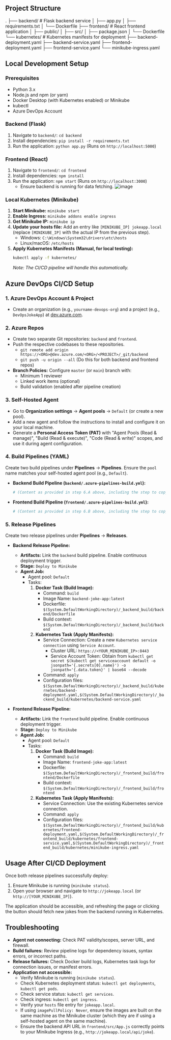 ## Project Structure

.
├── backend/                  # Flask backend service
│   ├── app.py
│   ├── requirements.txt
│   └── Dockerfile
├── frontend/                 # React frontend application
│   ├── public/
│   ├── src/
│   ├── package.json
│   └── Dockerfile
└── kubernetes/               # Kubernetes manifests for deployment
├── backend-deployment.yaml
├── backend-service.yaml
├── frontend-deployment.yaml
├── frontend-service.yaml
└── minikube-ingress.yaml


## Local Development Setup

### Prerequisites

* Python 3.x
* Node.js and npm (or yarn)
* Docker Desktop (with Kubernetes enabled) or Minikube
* kubectl
* Azure DevOps Account

### Backend (Flask)

1.  Navigate to `backend/`: `cd backend`
2.  Install dependencies: `pip install -r requirements.txt`
3.  Run the application: `python app.py` (Runs on `http://localhost:5000`)

### Frontend (React)

1.  Navigate to `frontend/`: `cd frontend`
2.  Install dependencies: `npm install`
3.  Run the application: `npm start` (Runs on `http://localhost:3000`)
    * Ensure backend is running for data fetching.
![image](https://github.com/user-attachments/assets/954b8ca2-8b20-46a2-9d3e-2b342623f10c)


### Local Kubernetes (Minikube)

1.  **Start Minikube:** `minikube start`
2.  **Enable Ingress:** `minikube addons enable ingress`
3.  **Get Minikube IP:** `minikube ip`
4.  **Update your hosts file:** Add an entry like `[MINIKUBE_IP] jokeapp.local` (replace `[MINIKUBE_IP]` with the actual IP from the previous step).
    * Windows: `C:\Windows\System32\drivers\etc\hosts`
    * Linux/macOS: `/etc/hosts`
5.  **Apply Kubernetes Manifests (Manual, for local testing):**
    ```bash
    kubectl apply -f kubernetes/
    ```
    *Note: The CI/CD pipeline will handle this automatically.*

## Azure DevOps CI/CD Setup

### 1. Azure DevOps Account & Project

* Create an organization (e.g., `yourname-devops-org`) and a project (e.g., `DevOpsJokeApp`) at [dev.azure.com](https://dev.azure.com/).

### 2. Azure Repos

* Create two separate Git repositories: `backend` and `frontend`.
* Push the respective codebases to these repositories.
    * `git remote add origin https://<ORG>@dev.azure.com/<ORG>/<PROJECT>/_git/backend`
    * `git push -u origin --all` (Do this for both backend and frontend repos)
* **Branch Policies:** Configure `master` (or `main`) branch with:
    * Minimum 1 reviewer
    * Linked work items (optional)
    * Build validation (enabled after pipeline creation)

### 3. Self-Hosted Agent

* Go to **Organization settings** -> **Agent pools** -> `Default` (or create a new pool).
* Add a new agent and follow the instructions to install and configure it on your local machine.
* Generate a **Personal Access Token (PAT)** with "Agent Pools (Read & manage)", "Build (Read & execute)", "Code (Read & write)" scopes, and use it during agent configuration.

### 4. Build Pipelines (YAML)

Create two build pipelines under **Pipelines** -> **Pipelines**.
Ensure the `pool` name matches your self-hosted agent pool (e.g., `Default`).

* **Backend Build Pipeline (`backend/.azure-pipelines-build.yml`):**
    ```yaml
    # (Content as provided in step 6.A above, including the step to copy kubernetes folder)
    ```
* **Frontend Build Pipeline (`frontend/.azure-pipelines-build.yml`):**
    ```yaml
    # (Content as provided in step 6.B above, including the step to copy kubernetes folder)
    ```

### 5. Release Pipelines

Create two release pipelines under **Pipelines** -> **Releases**.

* **Backend Release Pipeline:**
    * **Artifacts:** Link the `backend` build pipeline. Enable continuous deployment trigger.
    * **Stage:** `Deploy to Minikube`
    * **Agent Job:**
        * Agent pool: `Default`
        * Tasks:
            1.  **Docker Task (Build Image):**
                * Command: `build`
                * Image Name: `backend-joke-app:latest`
                * Dockerfile: `$(System.DefaultWorkingDirectory)/_backend_build/backend/Dockerfile`
                * Build context: `$(System.DefaultWorkingDirectory)/_backend_build/backend`
            2.  **Kubernetes Task (Apply Manifests):**
                * Service Connection: Create a new `Kubernetes service connection` using `Service Account`.
                    * Cluster URL: `https://<YOUR_MINIKUBE_IP>:8443`
                    * Service Account Token: Obtain from `kubectl get secret $(kubectl get serviceaccount default -o jsonpath='{.secrets[0].name}') -o jsonpath='{.data.token}' | base64 --decode`
                * Command: `apply`
                * Configuration files: `$(System.DefaultWorkingDirectory)/_backend_build/kubernetes/backend-deployment.yaml,$(System.DefaultWorkingDirectory)/_backend_build/kubernetes/backend-service.yaml`

* **Frontend Release Pipeline:**
    * **Artifacts:** Link the `frontend` build pipeline. Enable continuous deployment trigger.
    * **Stage:** `Deploy to Minikube`
    * **Agent Job:**
        * Agent pool: `Default`
        * Tasks:
            1.  **Docker Task (Build Image):**
                * Command: `build`
                * Image Name: `frontend-joke-app:latest`
                * Dockerfile: `$(System.DefaultWorkingDirectory)/_frontend_build/frontend/Dockerfile`
                * Build context: `$(System.DefaultWorkingDirectory)/_frontend_build/frontend`
            2.  **Kubernetes Task (Apply Manifests):**
                * Service Connection: Use the existing Kubernetes service connection.
                * Command: `apply`
                * Configuration files: `$(System.DefaultWorkingDirectory)/_frontend_build/kubernetes/frontend-deployment.yaml,$(System.DefaultWorkingDirectory)/_frontend_build/kubernetes/frontend-service.yaml,$(System.DefaultWorkingDirectory)/_frontend_build/kubernetes/minikube-ingress.yaml`

## Usage After CI/CD Deployment

Once both release pipelines successfully deploy:

1.  Ensure Minikube is running (`minikube status`).
2.  Open your browser and navigate to `http://jokeapp.local` (or `http://[YOUR_MINIKUBE_IP]`).

The application should be accessible, and refreshing the page or clicking the button should fetch new jokes from the backend running in Kubernetes.

## Troubleshooting

* **Agent not connecting:** Check PAT validity/scopes, server URL, and firewall.
* **Build failures:** Review pipeline logs for dependency issues, syntax errors, or incorrect paths.
* **Release failures:** Check Docker build logs, Kubernetes task logs for connection issues, or manifest errors.
* **Application not accessible:**
    * Verify Minikube is running (`minikube status`).
    * Check Kubernetes deployment status: `kubectl get deployments`, `kubectl get pods`.
    * Check service status: `kubectl get services`.
    * Check ingress: `kubectl get ingress`.
    * Verify your `hosts` file entry for `jokeapp.local`.
    * If using `imagePullPolicy: Never`, ensure the images are built on the same machine as the Minikube cluster (which they are if using a self-hosted agent on the same machine).
    * Ensure the backend API URL in `frontend/src/App.js` correctly points to your Minikube Ingress (e.g., `http://jokeapp.local/api/joke`).
